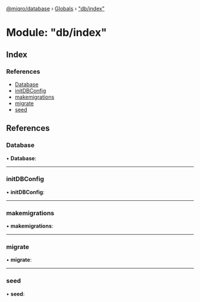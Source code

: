 [@miqro/database](../README.md) › [Globals](../globals.md) › ["db/index"](_db_index_.md)

# Module: "db/index"

## Index

### References

* [Database](_db_index_.md#database)
* [initDBConfig](_db_index_.md#initdbconfig)
* [makemigrations](_db_index_.md#makemigrations)
* [migrate](_db_index_.md#migrate)
* [seed](_db_index_.md#seed)

## References

###  Database

• **Database**:

___

###  initDBConfig

• **initDBConfig**:

___

###  makemigrations

• **makemigrations**:

___

###  migrate

• **migrate**:

___

###  seed

• **seed**:
